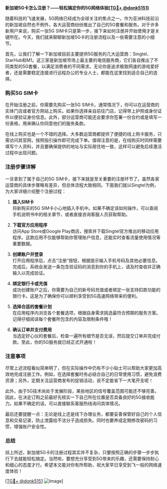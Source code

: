 **新加坡5G卡怎么注册？——轻松搞定你的5G网络体验[[TG💪+ @donk5151](https://t.me/s/donk5151)]**

随着科技的飞速发展，5G网络已经成为全球关注的焦点之一。作为亚洲科技前沿的新加坡自然也不例外，各大运营商纷纷推出了自己的5G套餐和服务。对于许多新用户来说，购买一张5G SIM卡只是第一步，接下来如何注册并开始使用才是关键所在。今天，我们就来聊聊新加坡5G卡的注册流程以及一些需要注意的小细节。

首先，让我们了解一下新加坡目前主要提供5G服务的几大运营商：Singtel、StarHub和M1。这三家是新加坡市场上最主要的电信服务商，它们各自推出了不同类型的5G套餐，以满足消费者的不同需求。无论你是追求极致网速的游戏爱好者，还是需要稳定连接进行远程办公的专业人士，都能在这里找到适合自己的选择。

### 购买5G SIM卡

在开始注册之前，你需要先购买一张5G SIM卡。通常情况下，你可以在运营商的实体门店或者官方网站上购买。如果你选择亲自前往门店，记得带上护照或身份证件以便验证身份信息。此外，部分运营商可能还会要求你签署一份合约或是填写一份表格，用来确认你同意他们的服务条款。

在线上购买也是一个不错的选择。大多数运营商都提供了便捷的线上购卡服务，只需访问其官网，按照指引操作即可完成下单。值得注意的是，在线购买时同样需要填写个人资料，并且要确保提供的地址与实际居住地一致，这样可以避免后续激活过程中出现问题。

### 注册步骤详解

一旦拿到了属于自己的5G SIM卡，接下来就是至关重要的注册环节了。虽然各家运营商的具体步骤略有差异，但总体流程大致相同。下面我们就以Singtel为例，为大家详细介绍整个注册过程：

1. **插入SIM卡**  
   将新购买的5G SIM卡小心地插入手机中。如果不确定该如何操作，可以查阅手机说明书中的相关章节，或者直接咨询客服人员获取帮助。

2. **下载官方应用程序**  
   访问App Store或Google Play商店，搜索并下载Singtel官方推出的移动应用程序。这款应用不仅能够帮助你管理账户信息，还能实时查看流量使用情况等重要数据。

3. **创建账户并登录**  
   打开应用程序后，点击“注册”按钮，根据提示输入手机号码及其他必要信息。完成后，系统会发送一条包含验证码的消息到你的手机上，请及时查收并正确输入以完成验证。

4. **绑定银行卡或充值**  
   成功创建账户之后，你需要为自己的新号码充值或者绑定一张支持扣款功能的银行卡。这是为了确保你可以顺利享受到5G高速网络带来的便利。

5. **选择合适的套餐计划**  
   在应用程序内浏览各个套餐选项，根据自身需求挑选最符合预期的服务方案。记得仔细阅读每个套餐所包含的内容及限制条件哦！

6. **确认订单并支付费用**  
   当选定好心仪的套餐后，检查一遍所有细节是否无误，然后提交订单并完成付款。至此，你的5G服务就已经正式开通啦！

### 注意事项

尽管上述流程看似简单明了，但在实际操作中仍有不少小贴士可以帮助大家更加高效地完成注册工作。例如，在选择套餐时务必结合自己的日常使用习惯，避免浪费资源；另外，定期关注运营商发布的促销活动，说不定能省下一大笔开支呢！

此外，由于5G技术尚处于发展阶段，某些地区的信号覆盖范围可能还不够完善。因此，在决定订购之前最好先核实一下自己所在位置是否具备良好的5G接收能力。如果不确定的话，可以直接联系客服热线询问具体情况。

最后还要提醒一点：无论是线上还是线下办理业务，都要妥善保管好自己的个人信息和交易记录，防止泄露给不法分子造成损失。同时也要养成定期修改密码的习惯，增强账户安全性。

### 总结

综上所述，新加坡5G卡的注册过程其实并不复杂，只要按照正确的步骤一步步执行下去就能轻松搞定。当然啦，要想充分享受到5G带来的乐趣，还需要保持耐心和细心的态度才行。希望本文能对你有所帮助，祝大家早日享受到飞一般的网络速度体验！

[[TG💪+ @donk5151](https://t.me/s/donk5151) ![Image](https://i.postimg.cc/rwNCRYN7/Snipaste-2025-04-30-17-27-05.png)]